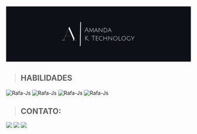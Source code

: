 ![Texto Alternativo](logo2.png)


<div>
 
> ## HABILIDADES
 
   <img align="center" alt="Rafa-Js"  height="75" width="75" src="https://cdn.icon-icons.com/icons2/2415/PNG/512/java_original_wordmark_logo_icon_146459.png" />
   <img align="center" alt="Rafa-Js"  height="75" width="75" src="https://cdn.icon-icons.com/icons2/3053/PNG/512/android_studio_alt_macos_bigsur_icon_190394.png"/>
   <img align="center" alt="Rafa-Js" height="80" width="80" src="https://cdn.icon-icons.com/icons2/2107/PNG/512/file_type_aws_icon_130732.png" /> 
   <img align="center" alt="Rafa-Js" height="80" width="80" src="https://cdn.icon-icons.com/icons2/112/PNG/512/python_18894.png" />
       
</div>
  
  ###

<div> 
 
> ## CONTATO:

 <a href="https://www.linkedin.com/in/amanda-rodrigues-3b2a9b1b5" target="_blank"><img src="https://img.shields.io/badge/-LinkedIn-%230077B5?style=for-the-badge&logo=linkedin&logoColor=white" target="_blank"></a>
 <a href="https://instagram.com/mands_Ketley" target="_blank"><img src="https://img.shields.io/badge/-Instagram-%23E4405F?style=for-the-badge&logo=instagram&logoColor=white"      target="_blank"></a>
 <a href = "mailto:amandaketley.akrc@gmail.com"><img src="https://img.shields.io/badge/-Gmail-darkred?style=for-the-badge&logo=gmail&logoColor=white"></a> 
</div>
  

 
 
